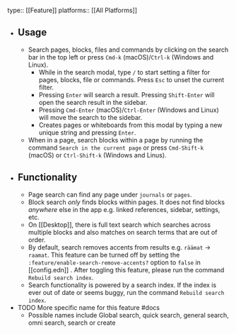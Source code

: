 type:: [[Feature]]
platforms:: [[All Platforms]]

- ## Usage
	- Search pages, blocks, files and commands by clicking on the search bar in the top left or press `Cmd-k` (macOS)/`Ctrl-k` (Windows and Linux).
		- While in the search modal, type `/` to start setting a filter for pages, blocks, file or commands. Press `Esc` to unset the current filter.
		- Pressing `Enter` will search a result. Pressing `Shift-Enter` will open the search result in the sidebar.
		- Pressing `Cmd-Enter` (macOS)/`Ctrl-Enter` (Windows and Linux) will move the search to the sidebar.
		- Creates pages or whiteboards from this modal by typing a new unique string and pressing `Enter`.
	- When in a page, search blocks within a page by running the command `Search in the current page` or press `Cmd-Shift-k` (macOS) or `Ctrl-Shift-k` (Windows and Linus).
- ## Functionality
	- Page search can find any page under `journals` or `pages`.
	- Block search _only_ finds blocks within pages. It does not find blocks _anywhere_ else in the app e.g. linked references, sidebar, settings, etc.
	- On [[Desktop]], there is full text search which searches across multiple blocks and also matches on search terms that are out of order.
	- By default, search removes accents from results e.g. `räämat` -> `raamat`. This feature can be turned off by setting the `:feature/enable-search-remove-accents?` option to `false` in [[config.edn]] . After toggling this feature, please run the command `Rebuild search index`.
	- Search functionality is powered by a search index. If the index is ever out of date or seems buggy, run the command `Rebuild search index`.
- TODO More specific name for this feature #docs
	- Possible names include Global search, quick search, general search, omni search, search or create

